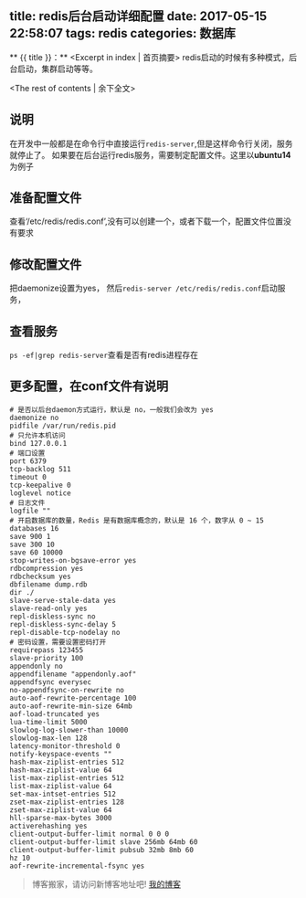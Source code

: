 title: redis后台启动详细配置
date: 2017-05-15 22:58:07
tags: redis
categories: 数据库
---
** {{ title }}：** <Excerpt in index | 首页摘要>
  redis启动的时候有多种模式，后台启动，集群启动等等。
<!-- more -->
<The rest of contents | 余下全文>

## 说明
在开发中一般都是在命令行中直接运行`redis-server`,但是这样命令行关闭，服务就停止了。
如果要在后台运行redis服务，需要制定配置文件。这里以**ubuntu14**为例子

## 准备配置文件
查看‘/etc/redis/redis.conf’,没有可以创建一个，或者下载一个，配置文件位置没有要求

## 修改配置文件
把daemonize设置为yes，
然后`redis-server /etc/redis/redis.conf`启动服务，

## 查看服务
`ps -ef|grep redis-server`查看是否有redis进程存在

## 更多配置，在conf文件有说明
```
# 是否以后台daemon方式运行，默认是 no，一般我们会改为 yes
daemonize no
pidfile /var/run/redis.pid
# 只允许本机访问
bind 127.0.0.1
# 端口设置
port 6379
tcp-backlog 511
timeout 0
tcp-keepalive 0
loglevel notice
# 日志文件
logfile ""
# 开启数据库的数量，Redis 是有数据库概念的，默认是 16 个，数字从 0 ~ 15
databases 16
save 900 1
save 300 10
save 60 10000
stop-writes-on-bgsave-error yes
rdbcompression yes
rdbchecksum yes
dbfilename dump.rdb
dir ./
slave-serve-stale-data yes
slave-read-only yes
repl-diskless-sync no
repl-diskless-sync-delay 5
repl-disable-tcp-nodelay no
# 密码设置，需要设置密码打开
requirepass 123455
slave-priority 100
appendonly no
appendfilename "appendonly.aof"
appendfsync everysec
no-appendfsync-on-rewrite no
auto-aof-rewrite-percentage 100
auto-aof-rewrite-min-size 64mb
aof-load-truncated yes
lua-time-limit 5000
slowlog-log-slower-than 10000
slowlog-max-len 128
latency-monitor-threshold 0
notify-keyspace-events ""
hash-max-ziplist-entries 512
hash-max-ziplist-value 64
list-max-ziplist-entries 512
list-max-ziplist-value 64
set-max-intset-entries 512
zset-max-ziplist-entries 128
zset-max-ziplist-value 64
hll-sparse-max-bytes 3000
activerehashing yes
client-output-buffer-limit normal 0 0 0
client-output-buffer-limit slave 256mb 64mb 60
client-output-buffer-limit pubsub 32mb 8mb 60
hz 10
aof-rewrite-incremental-fsync yes
```





> 博客搬家，请访问新博客地址吧! [我的博客][1]

[1]: https://www.duduhuahua.cn
